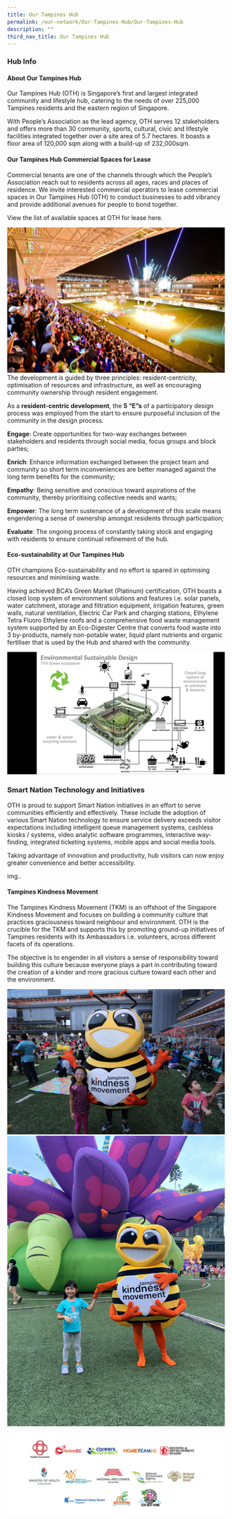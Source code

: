 ```yaml
---
title: Our Tampines Hub
permalink: /our-network/Our-Tampines-Hub/Our-Tampines-Hub
description: ""
third_nav_title: Our Tampines Hub
---
```

### Hub Info
#### About Our Tampines Hub



Our Tampines Hub (OTH) is Singapore’s first and largest integrated community and lifestyle hub, catering to the needs of over 225,000 Tampines residents and the eastern region of Singapore.


With People’s Association as the lead agency, OTH serves 12 stakeholders and offers more than 30 community, sports, cultural, civic and lifestyle facilities integrated together over a site area of 5.7 hectares. It boasts a floor area of 120,000 sqm along with a build-up of 232,000sqm.

#### Our Tampines Hub Commercial Spaces for Lease

Commercial tenants are one of the channels through which the People’s Association reach out to residents across all ages, races and places of residence. We invite interested commercial operators to lease commercial spaces in Our Tampines Hub (OTH) to conduct businesses to add vibrancy and provide additional avenues for people to bond together.

View the list of available spaces at OTH for lease here.

![](/images/Our%20Network/OTH/NYE%20Fireworks%20at%20Town%20Square.jpg)
The development is guided by three principles: resident-centricity, optimisation of resources and infrastructure, as well as encouraging community ownership through resident engagement.

As a **resident-centric development**, the **5 “E”s** of a participatory design process was employed from the start to ensure purposeful inclusion of the community in the design process.

**Engage**: Create opportunities for two-way exchanges between stakeholders and residents through social media, focus groups and block parties;

**Enrich**: Enhance information exchanged between the project team and community so short term inconveniences are better managed against the long term benefits for the community;

**Empathy**: Being sensitive and conscious toward aspirations of the community, thereby prioritising collective needs and wants;

**Empower**: The long term sustenance of a development of this scale means engendering a sense of ownership amongst residents through participation;

**Evaluate**: The ongoing process of constantly taking stock and engaging with residents to ensure continual refinement of the hub.

#### Eco-sustainability at Our Tampines Hub


OTH champions Eco-sustainability and no effort is spared in optimising resources and minimising waste.


Having achieved BCA’s Green Market (Platinum) certification, OTH boasts a closed loop system of environment solutions and features i.e. solar panels, water catchment, storage and filtration equipment, irrigation features, green walls, natural ventilation, Electric Car Park and charging stations, Ethylene Tetra Fluoro Ethylene roofs and a comprehensive food waste management system supported by an Eco-Digester Centre that converts food waste into 3 by-products, namely non-potable water, liquid plant nutrients and organic fertiliser that is used by the Hub and shared with the community.



![](/images/Our%20Network/OTH/Closed%20loop%20system%20of%20enviornmental%20solutions%20and%20features.jpg)
 

### Smart Nation Technology and Initiatives


OTH is proud to support Smart Nation initiatives in an effort to serve communities efficiently and effectively. These include the adoption of various Smart Nation technology to ensure service delivery exceeds visitor expectations including intelligent queue management systems, cashless kiosks / systems, video analytic software programmes, interactive way-finding, integrated ticketing systems, mobile apps and social media tools.

Taking advantage of innovation and productivity, hub visitors can now enjoy greater convenience and better accessibility.


img..

#### Tampines Kindness Movement
The Tampines Kindness Movement (TKM) is an offshoot of the Singapore Kindness Movement and focuses on building a community culture that practices graciousness toward neighbour and environment. OTH is the crucible for the TKM and supports this by promoting ground-up initiatives of Tampines residents with its Ambassadors i.e. volunteers, across different facets of its operations.

The objective is to engender in all visitors a sense of responsibility toward building this culture because everyone plays a part in contributing toward the creation of a kinder and more gracious culture toward each other and the environment.

![](/images/Our%20Network/OTH/tkm_beely.jpg)
![](/images/Our%20Network/OTH/TKMBeely%202.jpg)

![](/images/Our%20Network/OTH/Logos.png)

